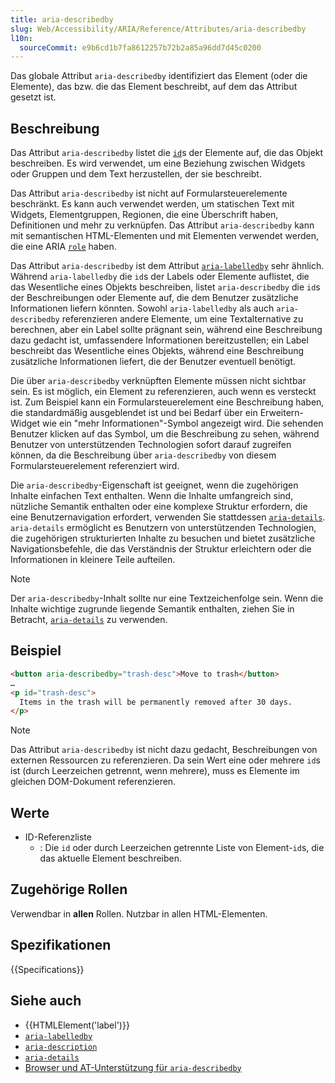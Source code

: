 ```yaml
---
title: aria-describedby
slug: Web/Accessibility/ARIA/Reference/Attributes/aria-describedby
l10n:
  sourceCommit: e9b6cd1b7fa8612257b72b2a85a96dd7d45c0200
---
```


Das globale Attribut `aria-describedby` identifiziert das Element (oder die Elemente), das bzw. die das Element beschreibt, auf dem das Attribut gesetzt ist.

## Beschreibung

Das Attribut `aria-describedby` listet die [`id`](/de/docs/Web/HTML/Reference/Global_attributes/id)s der Elemente auf, die das Objekt beschreiben. Es wird verwendet, um eine Beziehung zwischen Widgets oder Gruppen und dem Text herzustellen, der sie beschreibt.

Das Attribut `aria-describedby` ist nicht auf Formularsteuerelemente beschränkt. Es kann auch verwendet werden, um statischen Text mit Widgets, Elementgruppen, Regionen, die eine Überschrift haben, Definitionen und mehr zu verknüpfen. Das Attribut `aria-describedby` kann mit semantischen HTML-Elementen und mit Elementen verwendet werden, die eine ARIA [`role`](/de/docs/Web/Accessibility/ARIA/Reference/Roles) haben.

Das Attribut `aria-describedby` ist dem Attribut [`aria-labelledby`](/de/docs/Web/Accessibility/ARIA/Reference/Attributes/aria-labelledby) sehr ähnlich. Während `aria-labelledby` die `id`s der Labels oder Elemente auflistet, die das Wesentliche eines Objekts beschreiben, listet `aria-describedby` die `id`s der Beschreibungen oder Elemente auf, die dem Benutzer zusätzliche Informationen liefern könnten. Sowohl `aria-labelledby` als auch `aria-describedby` referenzieren andere Elemente, um eine Textalternative zu berechnen, aber ein Label sollte prägnant sein, während eine Beschreibung dazu gedacht ist, umfassendere Informationen bereitzustellen; ein Label beschreibt das Wesentliche eines Objekts, während eine Beschreibung zusätzliche Informationen liefert, die der Benutzer eventuell benötigt.

Die über `aria-describedby` verknüpften Elemente müssen nicht sichtbar sein. Es ist möglich, ein Element zu referenzieren, auch wenn es versteckt ist. Zum Beispiel kann ein Formularsteuerelement eine Beschreibung haben, die standardmäßig ausgeblendet ist und bei Bedarf über ein Erweitern-Widget wie ein "mehr Informationen"-Symbol angezeigt wird. Die sehenden Benutzer klicken auf das Symbol, um die Beschreibung zu sehen, während Benutzer von unterstützenden Technologien sofort darauf zugreifen können, da die Beschreibung über `aria-describedby` von diesem Formularsteuerelement referenziert wird.

Die `aria-describedby`-Eigenschaft ist geeignet, wenn die zugehörigen Inhalte einfachen Text enthalten. Wenn die Inhalte umfangreich sind, nützliche Semantik enthalten oder eine komplexe Struktur erfordern, die eine Benutzernavigation erfordert, verwenden Sie stattdessen [`aria-details`](/de/docs/Web/Accessibility/ARIA/Reference/Attributes/aria-details). `aria-details` ermöglicht es Benutzern von unterstützenden Technologien, die zugehörigen strukturierten Inhalte zu besuchen und bietet zusätzliche Navigationsbefehle, die das Verständnis der Struktur erleichtern oder die Informationen in kleinere Teile aufteilen.

> [!NOTE]
> Der `aria-describedby`-Inhalt sollte nur eine Textzeichenfolge sein. Wenn die Inhalte wichtige zugrunde liegende Semantik enthalten, ziehen Sie in Betracht, [`aria-details`](/de/docs/Web/Accessibility/ARIA/Reference/Attributes/aria-details) zu verwenden.

## Beispiel

```html
<button aria-describedby="trash-desc">Move to trash</button>
…
<p id="trash-desc">
  Items in the trash will be permanently removed after 30 days.
</p>
```

> [!NOTE]
> Das Attribut `aria-describedby` ist nicht dazu gedacht, Beschreibungen von externen Ressourcen zu referenzieren. Da sein Wert eine oder mehrere `id`s ist (durch Leerzeichen getrennt, wenn mehrere), muss es Elemente im gleichen DOM-Dokument referenzieren.

## Werte

- ID-Referenzliste
  - : Die `id` oder durch Leerzeichen getrennte Liste von Element-`id`s, die das aktuelle Element beschreiben.

## Zugehörige Rollen

Verwendbar in **allen** Rollen. Nutzbar in allen HTML-Elementen.

## Spezifikationen

{{Specifications}}

## Siehe auch

- {{HTMLElement('label')}}
- [`aria-labelledby`](/de/docs/Web/Accessibility/ARIA/Reference/Attributes/aria-labelledby)
- [`aria-description`](/de/docs/Web/Accessibility/ARIA/Reference/Attributes/aria-description)
- [`aria-details`](/de/docs/Web/Accessibility/ARIA/Reference/Attributes/aria-details)
- [Browser und AT-Unterstützung für `aria-describedby`](https://a11ysupport.io/tech/aria/aria-describedby_attribute)
